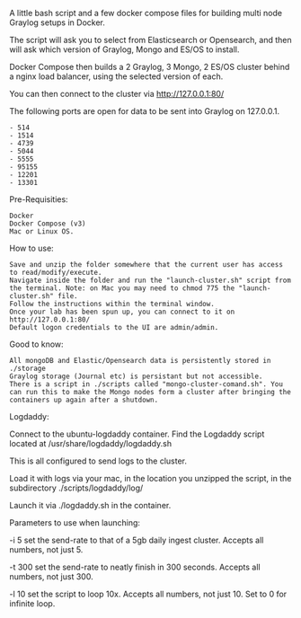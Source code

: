 A little bash script and a few docker compose files for building multi node Graylog setups in Docker.

The script will ask you to select from Elasticsearch or Opensearch, and then will ask which version of Graylog, Mongo and ES/OS to install.

Docker Compose then builds a 2 Graylog, 3 Mongo, 2 ES/OS cluster behind a nginx load balancer, using the selected version of each.

You can then connect to the cluster via http://127.0.0.1:80/

The following ports are open for data to be sent into Graylog on 127.0.0.1.

    - 514
    - 1514
    - 4739
    - 5044
    - 5555
    - 95155
    - 12201
    - 13301

Pre-Requisities:

    Docker
    Docker Compose (v3)
    Mac or Linux OS.

How to use:

    Save and unzip the folder somewhere that the current user has access to read/modify/execute.
    Navigate inside the folder and run the "launch-cluster.sh" script from the terminal. Note: on Mac you may need to chmod 775 the "launch-cluster.sh" file.
    Follow the instructions within the terminal window.
    Once your lab has been spun up, you can connect to it on http://127.0.0.1:80/
    Default logon credentials to the UI are admin/admin.

Good to know:

    All mongoDB and Elastic/Opensearch data is persistently stored in ./storage
    Graylog storage (Journal etc) is persistant but not accessible.
    There is a script in ./scripts called "mongo-cluster-comand.sh". You can run this to make the Mongo nodes form a cluster after bringing the containers up again after a shutdown.

Logdaddy:

Connect to the ubuntu-logdaddy container. Find the Logdaddy script located at /usr/share/logdaddy/logdaddy.sh

This is all configured to send logs to the cluster.

Load it with logs via your mac, in the location you unzipped the script, in the subdirectory ./scripts/logdaddy/log/

Launch it via ./logdaddy.sh in the container.

Parameters to use when launching:

-i 5     set the send-rate to that of a 5gb daily ingest cluster. Accepts all numbers, not just 5.

-t 300   set the send-rate to neatly finish in 300 seconds. Accepts all numbers, not just 300.

-l 10    set the script to loop 10x. Accepts all numbers, not just 10. Set to 0 for infinite loop.




